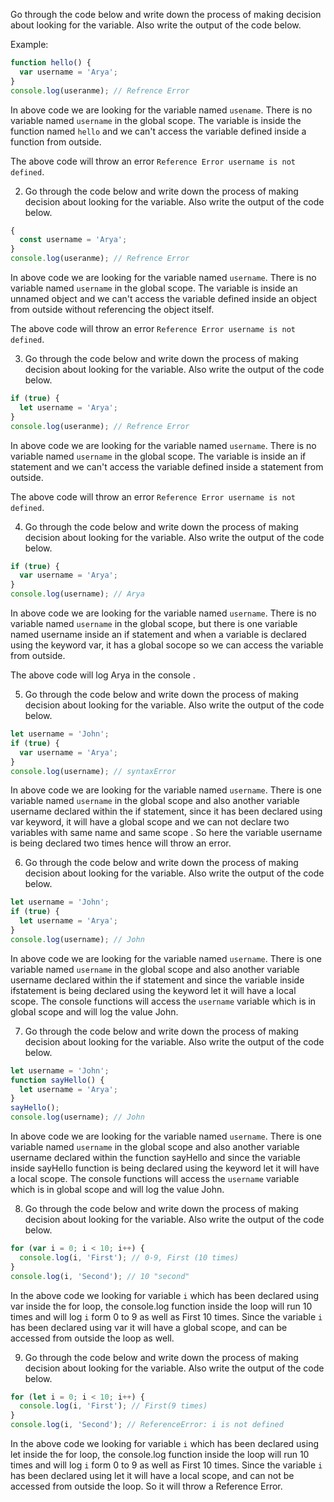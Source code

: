 Go through the code below and write down the process of making decision about looking for the variable. Also write the output of the code below.

Example:

```js
function hello() {
  var username = 'Arya';
}
console.log(useranme); // Refrence Error
```

In above code we are looking for the variable named `usename`. There is no variable named `username` in the global scope. The variable is inside the function named `hello` and we can't access the variable defined inside a function from outside.

The above code will throw an error `Reference Error username is not defined`.

2. Go through the code below and write down the process of making decision about looking for the variable. Also write the output of the code below.

```js
{
  const username = 'Arya';
}
console.log(useranme); // Refrence Error
```
In above code we are looking for the variable named `username`. There is no variable named `username` in the global scope. The variable is inside an unnamed object and we can't access the variable defined inside an object from outside without referencing the object itself.

The above code will throw an error `Reference Error username is not defined`.



3. Go through the code below and write down the process of making decision about looking for the variable. Also write the output of the code below.

```js
if (true) {
  let username = 'Arya';
}
console.log(useranme); // Refrence Error
```
In above code we are looking for the variable named `username`. There is no variable named `username` in the global scope. The variable is inside an if statement and we can't access the variable defined inside a statement from outside.

The above code will throw an error `Reference Error username is not defined`.

4. Go through the code below and write down the process of making decision about looking for the variable. Also write the output of the code below.

```js
if (true) {
  var username = 'Arya';
}
console.log(username); // Arya
```
In above code we are looking for the variable named `username`. There is no variable named `username` in the global scope, but there is one variable named username inside an if statement and when a variable is declared using the keyword var, it has a global socope so we can access the variable from outside.

The above code will log Arya in the console .

5. Go through the code below and write down the process of making decision about looking for the variable. Also write the output of the code below.

```js
let username = 'John';
if (true) {
  var username = 'Arya';
}
console.log(username); // syntaxError
```
In above code we are looking for the variable named `username`. There is one variable named `username` in the global scope and also another variable username declared within the if statement, since it has been declared using var keyword, it will have a global scope and we can not declare two variables with same name and same scope . So here the variable username is being declared two times hence will throw an error.

6. Go through the code below and write down the process of making decision about looking for the variable. Also write the output of the code below.

```js
let username = 'John';
if (true) {
  let username = 'Arya';
}
console.log(username); // John
```
In above code we are looking for the variable named `username`. There is one variable named `username` in the global scope and also another variable username declared within the if statement and since the variable inside ifstatement is being declared using the keyword let it will have a local scope. The console functions will access the `username` variable which is in global scope and will log the value John.

7. Go through the code below and write down the process of making decision about looking for the variable. Also write the output of the code below.

```js
let username = 'John';
function sayHello() {
  let username = 'Arya';
}
sayHello();
console.log(username); // John
```
In above code we are looking for the variable named `username`. There is one variable named `username` in the global scope and also another variable username declared within the function sayHello and since the variable inside sayHello function is being declared using the keyword let it will have a local scope. The console functions will access the `username` variable which is in global scope and will log the value John.



8. Go through the code below and write down the process of making decision about looking for the variable. Also write the output of the code below.

```js
for (var i = 0; i < 10; i++) {
  console.log(i, 'First'); // 0-9, First (10 times)
}
console.log(i, 'Second'); // 10 "second"
```
In the above code we looking for variable `i` which has been declared using var inside the for loop, the console.log function inside the loop will run 10 times and will log `i` form 0 to 9 as well as First 10 times. Since the variable `i` has been declared using var it will have a global scope, and can be accessed from outside the loop as well.

9. Go through the code below and write down the process of making decision about looking for the variable. Also write the output of the code below.

```js
for (let i = 0; i < 10; i++) {
  console.log(i, 'First'); // First(9 times)
}
console.log(i, 'Second'); // ReferenceError: i is not defined
```
In the above code we looking for variable `i` which has been declared using let inside the for loop, the console.log function inside the loop will run 10 times and will log `i` form 0 to 9 as well as First 10 times. Since the variable `i` has been declared using let it will have a local scope, and can not be accessed from outside the loop. So it will throw a Reference Error.